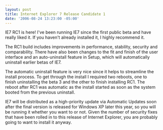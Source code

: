 ```yaml
---
layout: post
title: Internet Explorer 7 Release Candidate 1
date: '2006-08-24 13:23:00 -05:00'
---
```


IE7 RC1 is here! I've been running IE7 since the first public beta and have really liked it. If you haven't already installed it, I highly recommend it.

The RC1 build includes improvements in performance, stability, security and comparability. There have also been changes to the fit and finish of the user interface and an auto-uninstall feature in Setup, which will automatically uninstall earlier betas of IE7.

The automatic uninstall feature is very nice since it helps to streamline the install process. To get through the install I required two reboots, one to finish uninstalling the beta 3 and the other to finish installing RC1. The reboot after RC1 was automatic as the install started as soon as the system booted from the previous uninstall.

IE7 will be distributed as a high-priority update via Automatic Updates soon after the final version is released for Windows XP later this year, so you will be running it whether you want to or not. Given the number of security fixes that have been rolled in to this release of Internet Explorer, you are probably going to want to install it anyway.
